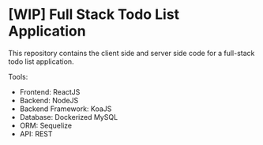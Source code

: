 # [WIP] Full Stack Todo List Application

This repository contains the client side and server side code for a full-stack todo list application.

Tools:

- Frontend: ReactJS
- Backend: NodeJS
- Backend Framework: KoaJS
- Database: Dockerized MySQL
- ORM: Sequelize
- API: REST
